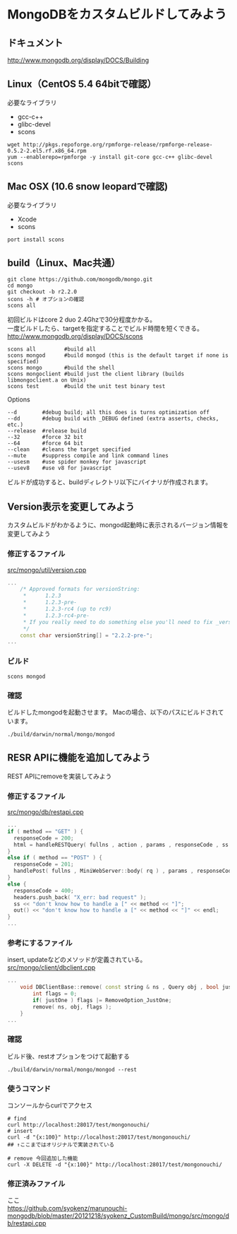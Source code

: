 MongoDBをカスタムビルドしてみよう
=================

## ドキュメント
http://www.mongodb.org/display/DOCS/Building


## Linux（CentOS 5.4 64bitで確認）
必要なライブラリ  
- gcc-c++
- glibc-devel
- scons

```
wget http://pkgs.repoforge.org/rpmforge-release/rpmforge-release-0.5.2-2.el5.rf.x86_64.rpm
yum --enablerepo=rpmforge -y install git-core gcc-c++ glibc-devel scons
```

## Mac OSX (10.6 snow leopardで確認)
必要なライブラリ  
- Xcode  
- scons 

```
port install scons
```

## build（Linux、Mac共通）
```
git clone https://github.com/mongodb/mongo.git
cd mongo
git checkout -b r2.2.0
scons -h # オプションの確認
scons all
```

初回ビルドはcore 2 duo 2.4Ghzで30分程度かかる。  
一度ビルドしたら、targetを指定することでビルド時間を短くできる。  
http://www.mongodb.org/display/DOCS/scons

```
scons all         #build all
scons mongod      #build mongod (this is the default target if none is specified)
scons mongo       #build the shell
scons mongoclient #build just the client library (builds libmongoclient.a on Unix)
scons test        #build the unit test binary test
```
Options
```
--d        #debug build; all this does is turns optimization off
--dd       #debug build with _DEBUG defined (extra asserts, checks, etc.)
--release  #release build
--32       #force 32 bit
--64       #force 64 bit
--clean    #cleans the target specified
--mute     #suppress compile and link command lines
--usesm    #use spider monkey for javascript
--usev8    #use v8 for javascript
```

ビルドが成功すると、buildディレクトリ以下にバイナリが作成されます。

## Version表示を変更してみよう

カスタムビルドがわかるように、mongod起動時に表示されるバージョン情報を変更してみよう

### 修正するファイル

[src/mongo/util/version.cpp](https://github.com/mongodb/mongo/blob/master/src/mongo/util/version.cpp)

```cpp
...
    /* Approved formats for versionString:
     *      1.2.3
     *      1.2.3-pre-
     *      1.2.3-rc4 (up to rc9)
     *      1.2.3-rc4-pre-
     * If you really need to do something else you'll need to fix _versionArray()
     */
    const char versionString[] = "2.2.2-pre-";
...
```

### ビルド

```
scons mongod
```

### 確認

ビルドしたmongodを起動させます。
Macの場合、以下のパスにビルドされています。

```
./build/darwin/normal/mongo/mongod
```

## RESR APIに機能を追加してみよう

REST APIにremoveを実装してみよう

### 修正するファイル

[src/mongo/db/restapi.cpp](https://github.com/mongodb/mongo/blob/master/src/mongo/db/restapi.cpp)

```cpp
...
if ( method == "GET" ) {
  responseCode = 200;
  html = handleRESTQuery( fullns , action , params , responseCode , ss  );
}
else if ( method == "POST" ) {
  responseCode = 201;
  handlePost( fullns , MiniWebServer::body( rq ) , params , responseCode , ss  );
}
else {
  responseCode = 400;
  headers.push_back( "X_err: bad request" );
  ss << "don't know how to handle a [" << method << "]";
  out() << "don't know how to handle a [" << method << "]" << endl;
}
...
```

### 参考にするファイル

insert, updateなどのメソッドが定義されている。  
[src/mongo/client/dbclient.cpp](https://github.com/mongodb/mongo/blob/master/src/mongo/client/dbclient.cpp)

```cpp
...
    void DBClientBase::remove( const string & ns , Query obj , bool justOne ) {
        int flags = 0;
        if( justOne ) flags |= RemoveOption_JustOne;
        remove( ns, obj, flags );
    }
...
```

### 確認

ビルド後、restオプションをつけて起動する

```
./build/darwin/normal/mongo/mongod --rest
```

### 使うコマンド

コンソールからcurlでアクセス

```
# find
curl http://localhost:28017/test/mongonouchi/
# insert
curl -d "{x:100}" http://localhost:28017/test/mongonouchi/
## ↑ここまではオリジナルで実装されている

# remove 今回追加した機能
curl -X DELETE -d "{x:100}" http://localhost:28017/test/mongonouchi/

```

### 修正済みファイル

ここ  
https://github.com/syokenz/marunouchi-mongodb/blob/master/20121218/syokenz_CustomBuild/mongo/src/mongo/db/restapi.cpp
